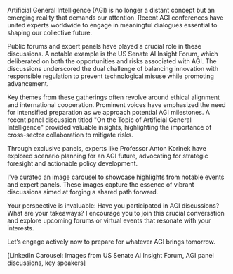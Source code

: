 Artificial General Intelligence (AGI) is no longer a distant concept but an emerging reality that demands our attention. Recent AGI conferences have united experts worldwide to engage in meaningful dialogues essential to shaping our collective future.

Public forums and expert panels have played a crucial role in these discussions. A notable example is the US Senate AI Insight Forum, which deliberated on both the opportunities and risks associated with AGI. The discussions underscored the dual challenge of balancing innovation with responsible regulation to prevent technological misuse while promoting advancement.

Key themes from these gatherings often revolve around ethical alignment and international cooperation. Prominent voices have emphasized the need for intensified preparation as we approach potential AGI milestones. A recent panel discussion titled "On the Topic of Artificial General Intelligence" provided valuable insights, highlighting the importance of cross-sector collaboration to mitigate risks.

Through exclusive panels, experts like Professor Anton Korinek have explored scenario planning for an AGI future, advocating for strategic foresight and actionable policy development.

I've curated an image carousel to showcase highlights from notable events and expert panels. These images capture the essence of vibrant discussions aimed at forging a shared path forward.

Your perspective is invaluable: Have you participated in AGI discussions? What are your takeaways? I encourage you to join this crucial conversation and explore upcoming forums or virtual events that resonate with your interests.

Let’s engage actively now to prepare for whatever AGI brings tomorrow.

[LinkedIn Carousel: Images from US Senate AI Insight Forum, AGI panel discussions, key speakers]